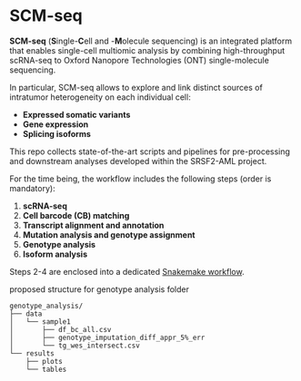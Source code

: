 # SCM-seq  
**SCM-seq** (**S**ingle-**C**ell and -**M**olecule sequencing) is an integrated platform that enables single-cell multiomic analysis by combining high-throughput scRNA-seq to Oxford Nanopore Technologies (ONT) single-molecule sequencing.

In particular, SCM-seq allows to explore and link distinct sources of intratumor heterogeneity on each individual cell:

- **Expressed somatic variants** 
- **Gene expression** 
- **Splicing isoforms**

This repo collects state-of-the-art scripts and pipelines for pre-processing and downstream analyses developed within the SRSF2-AML project.

For the time being, the workflow includes the following steps (order is mandatory):

1. **scRNA-seq**
2. **Cell barcode (CB) matching**
3. **Transcript alignment and annotation**
4. **Mutation analysis and genotype assignment**
5. **Genotype analysis**
6. **Isoform analysis**

Steps 2-4 are enclosed into a dedicated [Snakemake workflow](https://snakemake.readthedocs.io/en/stable/index.html).

proposed structure for genotype analysis folder
```
genotype_analysis/
├── data
│   └── sample1
│       ├── df_bc_all.csv
│       ├── genotype_imputation_diff_appr_5%_err
│       └── tg_wes_intersect.csv
└── results
    ├── plots
    └── tables
```
